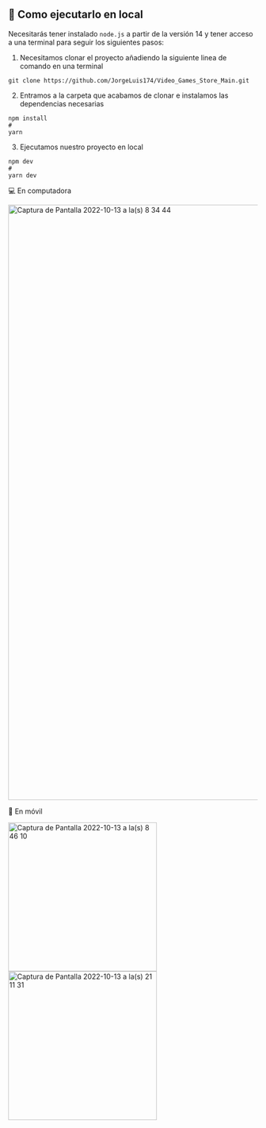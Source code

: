 ## 🚀 Como ejecutarlo en local

Necesitarás tener instalado ``` node.js ``` a partir de la versión 14 y tener acceso a una terminal para seguir los siguientes pasos:
>
1. Necesitamos clonar el proyecto añadiendo la siguiente linea de comando en una terminal
```
git clone https://github.com/JorgeLuis174/Video_Games_Store_Main.git
```
>
2. Entramos a la carpeta que acabamos de clonar e instalamos las dependencias necesarias
```
npm install
#
yarn
```
>
3. Ejecutamos nuestro proyecto en local
```
npm dev
#
yarn dev
```

💻 En computadora
>
<img width="1200" alt="Captura de Pantalla 2022-10-13 a la(s) 8 34 44" src="https://user-images.githubusercontent.com/50961956/195630320-bd82914c-b776-4088-9370-95eb14afb8ef.png">

📱 En móvil
>
<img width="300" alt="Captura de Pantalla 2022-10-13 a la(s) 8 46 10" src="https://drive.google.com/file/d/1jJNh2oRHqWDpQZCPoRKw7KIJ6NtIBKae/view?usp=sharing"> <img width="300" alt="Captura de Pantalla 2022-10-13 a la(s) 21 11 31" src="https://drive.google.com/file/d/11nmvMKZp96eSZraUsq_9wmFMIwcVLizy/view?usp=share_link">



